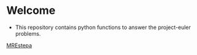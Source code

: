 # Welcome

* This repository contains python functions to answer the project-euler problems.

[MREstepa](https://bitbucket.org/MREstepa/)
